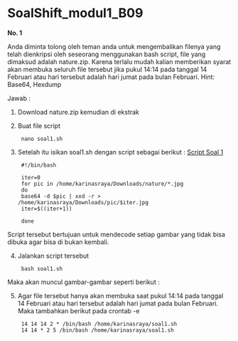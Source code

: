 # SoalShift_modul1_B09
<b> No. 1 </b>

Anda diminta tolong oleh teman anda untuk mengembalikan filenya yang telah dienkripsi oleh seseorang menggunakan bash script, file yang dimaksud adalah nature.zip. Karena terlalu mudah kalian memberikan syarat akan membuka seluruh file tersebut jika pukul 14:14 pada tanggal 14 Februari atau hari tersebut adalah hari jumat pada bulan Februari. Hint: Base64, Hexdump

Jawab :

1. Download nature.zip kemudian di ekstrak
2. Buat file script

        nano soal1.sh

3. Setelah itu isikan soal1.sh dengan script sebagai berikut : [Script Soal 1](/soal1.sh)
        
        #!/bin/bash

        iter=0
        for pic in /home/karinasraya/Downloads/nature/*.jpg
        do
        base64 -d $pic | xxd -r > /home/karinasraya/Downloads/pic/$iter.jpg
        iter=$((iter+1))

        done
        
Script tersebut bertujuan untuk mendecode setiap gambar yang tidak bisa dibuka agar bisa di bukan kembali.

4. Jalankan script tersebut

        bash soal1.sh
        
Maka akan muncul gambar-gambar seperti berikut :
        
5. Agar file tersebut hanya akan membuka saat pukul 14:14 pada tanggal 14 Februari atau hari tersebut adalah hari jumat pada bulan Februari. Maka tambahkan berikut pada crontab -e

        14 14 14 2 * /bin/bash /home/karinasraya/soal1.sh
        14 14 * 2 5 /bin/bash /home/karinasraya/soal1.sh
